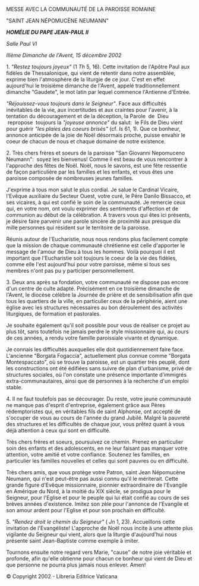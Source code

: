 MESSE AVEC LA COMMUNAUTÉ DE LA PAROISSE ROMAINE

"SAINT JEAN NÉPOMUCÈNE NEUMANN"

***HOMÉLIE DU PAPE JEAN-PAUL II***

*Salle Paul VI*

*IIIème Dimanche de l'Avent, 15 décembre 2002*

1. *"Restez toujours joyeux"* (1 *Th* 5, 16). Cette invitation de l'Apôtre Paul aux fidèles de Thessalonique, qui vient de retentir dans notre assemblée, exprime bien l'atmosphère de la liturgie de ce jour. C'est en effet aujourd'hui le troisième dimanche de l'Avent, appelé traditionnellement dimanche "Gaudete", le mot latin par lequel commence l'Antienne d'Entrée.

*"Réjouissez-vous toujours dans le Seigneur"*. Face aux difficultés inévitables de la vie, aux incertitudes et aux craintes pour l'avenir, à la tentation du découragement et de la déception, la Parole  de  Dieu  repropose  toujours la *"joyeuse annonce"* du salut:  le Fils de Dieu vient pour guérir *"les plaies des coeurs brisés"* (cf. *Is* 61, 1). Que ce bonheur, annonce anticipée de la joie de Noël désormais proche, puisse envahir le coeur de chacun de nous et chaque domaine de notre existence.

2. Très chers frères et soeurs de la paroisse "San Giovanni Nepomuceno Neumann":  soyez les bienvenus! Comme il est beau de vous rencontrer à l'approche des fêtes de Noël. Noël, nous le savons, est une fête ressentie de façon particulière par les familles et les enfants, et vous êtes une paroisse composée de nombreuses jeunes familles.

J'exprime à tous mon salut le plus cordial. Je salue le Cardinal Vicaire, l'Evêque auxiliaire du Secteur Ouest, votre curé, le Père Danilo Bissacco, et ses vicaires, à qui est confié le soin de la communauté. Je remercie ceux qui, en votre nom, ont voulu exprimer des sentiments d'affection et de communion au début de la célébration. A travers vous qui êtes ici présents, je désire faire parvenir une parole sincère de proximité aux presque dix mille personnes qui résident sur le territoire de la paroisse.

Réunis autour de l'Eucharistie, nous nous rendons plus facilement compte que la mission de chaque communauté chrétienne est celle d'apporter le message de l'amour de Dieu à tous les hommes. Voilà pourquoi il est important que l'Eucharistie soit toujours le coeur de la vie des fidèles, comme elle l'est aujourd'hui pour votre paroisse, même si tous ses membres n'ont pas pu y participer personnellement.

3. Deux ans après sa fondation, votre communauté ne dispose pas encore d'un centre de culte adapté. Précisément en ce troisième dimanche de l'Avent, le diocèse célèbre la Journée de prière et de sensibilisation afin que tous les quartiers de la ville, en particulier ceux de la périphérie, aient une église avec les structures nécessaires au bon déroulement des activités liturgiques, de formation et pastorales.

Je souhaite également qu'il soit possible pour vous de réaliser ce projet au plus tôt, sans toutefois ne jamais perdre le style missionnaire qui, au cours de ces années, a rendu votre famille paroissiale vivante et dynamique.

Je connais les difficultés auxquelles elle doit quotidiennement faire face. L'ancienne "Borgata Fogaccia", actuellement plus connue comme "Borgata Montespaccato", où se trouve la paroisse, est un quartier très peuplé, dont les constructions ont été édifiées sans suivre de plan d'urbanisme, privé de structures sociales, où l'on constate une présence importante d'immigrés extra-communautaires, ainsi que de personnes à la recherche d'un emploi stable.

4. Il ne faut toutefois pas se décourager. Du reste, votre jeune communauté ne manque pas d'esprit d'entreprise, également grâce aux Pères rédemptoristes qui, en véritables fils de saint Alphonse, ont accepté de s'occuper de vous au cours de l'année du grand Jubilé. Malgré la pauvreté des structures et les difficultés de chaque jour, vous prêtez quant à vous déjà attention à ceux qui sont en difficulté.

Très chers frères et soeurs, poursuivez ce chemin. Prenez en particulier soin des enfants et des adolescents, en ne leur faisant pas manquer votre attention, votre amitié et votre confiance. Soutenez les familles, en particulier les familles nouvelles et celles qui sont pauvres ou en difficulté.

Très chers amis, que vous protège votre Patron, saint Jean Népomucène Neumann, qui n'est peut-être pas aussi connu qu'il le mériterait. Cette grande figure d'Evêque missionnaire, pionnier extraordinaire de l'Evangile en Amérique du Nord, à la moitié du XIX siècle, se prodigua pour le Seigneur, pour l'Eglise et pour le peuple qui lui était confié au cours de ses brèves années d'existence. Imitez son zèle pour l'annonce de l'Evangile et son amour ardent pour l'Eglise et pour son prochain en difficulté.

5. *"Rendez droit le chemin du Seigneur"* ( *Jn* 1, 23). Accueillons cette invitation de l'Evangéliste! L'approche de Noël nous incite à une attente plus vigilante du Seigneur qui vient, alors que la liturgie d'aujourd'hui nous présente saint Jean-Baptiste comme exemple à imiter.

Tournons ensuite notre regard vers Marie, "cause" de notre joie véritable et profonde, afin qu'elle obtienne pour chacun ce bonheur qui vient de Dieu et que personne ne pourra plus jamais nous enlever. Amen!

© Copyright 2002 - Libreria Editrice Vaticana